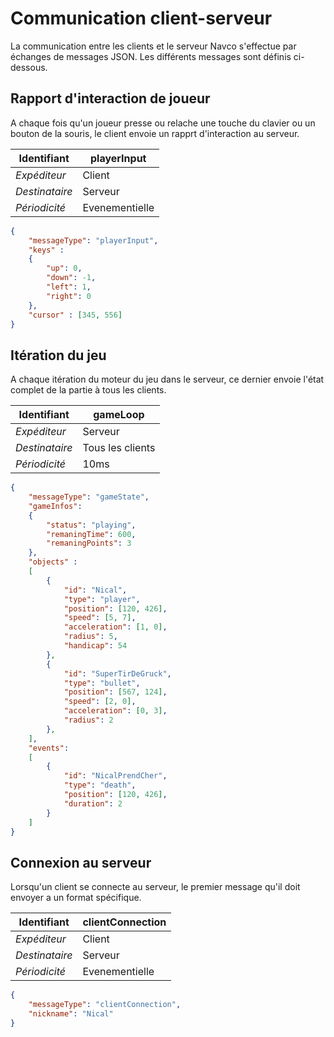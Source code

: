 # Communication client-serveur

La communication entre les clients et le serveur Navco s'effectue par échanges de messages JSON. Les différents
messages sont définis ci-dessous.

## Rapport d'interaction de joueur

A chaque fois qu'un joueur presse ou relache une touche du clavier ou un bouton de la souris, le client envoie un rapprt d'interaction au serveur.

| Identifiant | playerInput |
| ------------ | ------ |
| *Expéditeur* | Client |
| *Destinataire* | Serveur |
| *Périodicité* | Evenementielle |

```json
{
    "messageType": "playerInput",
    "keys" :
    {
        "up": 0,
        "down": -1,
        "left": 1,
        "right": 0
    },
    "cursor" : [345, 556]
}
```

## Itération du jeu

A chaque itération du moteur du jeu dans le serveur, ce dernier envoie l'état complet de la partie à tous les clients.

| Identifiant | gameLoop |
| ------------ | ------ |
| *Expéditeur* | Serveur |
| *Destinataire* | Tous les clients |
| *Périodicité* | 10ms |


```json
{
    "messageType": "gameState",
    "gameInfos":
    {
        "status": "playing",
        "remaningTime": 600,
        "remaningPoints": 3
    },
    "objects" :
    [
        {
            "id": "Nical",
            "type": "player",
            "position": [120, 426],
            "speed": [5, 7],
            "acceleration": [1, 0],
            "radius": 5,
            "handicap": 54
        },
        {
            "id": "SuperTirDeGruck",
            "type": "bullet",
            "position": [567, 124],
            "speed": [2, 0],
            "acceleration": [0, 3],
            "radius": 2
        },
    ],
    "events":
    [
        {
            "id": "NicalPrendCher",
            "type": "death",
            "position": [120, 426],
            "duration": 2
        }
    ]
}
```

## Connexion au serveur

Lorsqu'un client se connecte au serveur, le premier message qu'il doit envoyer a un format spécifique.

| Identifiant | clientConnection |
| ------------ | ------ |
| *Expéditeur* | Client |
| *Destinataire* | Serveur |
| *Périodicité* | Evenementielle |

```json
{
    "messageType": "clientConnection",
    "nickname": "Nical"
}
```
